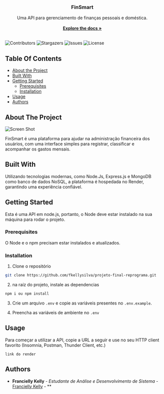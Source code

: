 <br/>
<p align="center">
  <h3 align="center">FinSmart</h3>

  <p align="center">
    Uma API para gerenciamento de finanças pessoais e doméstica.
    <br/>
    <br/>
    <a href="https://github.com/fkellysilva/projeto-final-reprograma"><strong>Explore the docs »</strong></a>
    <br/>
    <br/>
  </p>
</p>

![Contributors](https://img.shields.io/github/contributors/fkellysilva/projeto-final-reprograma?color=dark-green) ![Stargazers](https://img.shields.io/github/stars/fkellysilva/projeto-final-reprograma?style=social) ![Issues](https://img.shields.io/github/issues/fkellysilva/projeto-final-reprograma) ![License](https://img.shields.io/github/license/fkellysilva/projeto-final-reprograma) 

## Table Of Contents

* [About the Project](#about-the-project)
* [Built With](#built-with)
* [Getting Started](#getting-started)
  * [Prerequisites](#prerequisites)
  * [Installation](#installation)
* [Usage](#usage)
* [Authors](#authors)

## About The Project

![Screen Shot](images/screenshot.png)

FinSmart é uma plataforma para ajudar na administração financeira dos usuários, com uma interface simples para registrar, classificar e acompanhar os gastos mensais.


## Built With

Utilizando tecnologias modernas, como Node.Js, Express.js e MongoDB como banco de dados NoSQL, a plataforma é hospedada no Render, garantindo uma experiência confiável.

## Getting Started

Esta é uma API em node.js, portanto, o Node deve estar instalado na sua máquina para rodar o projeto.

### Prerequisites

O Node e o npm precisam estar instalados e atualizados.

### Installation

1. Clone o repositório

```sh
git clone https://github.com/fkellysilva/projeto-final-reprograma.git
```

2. na raíz do projeto, instale as dependencias 

```sh
npm i ou npm install
```

3. Crie um arquivo `.env` e copie as variáveis presentes no `.env.example`.

4. Preencha as variáveis de ambiente no `.env`

## Usage

Para começar a utilizar a API, copie a URL a seguir e use no seu HTTP client favorito (Insomnia, Postman, Thunder Client, etc.)

```
link do render
```


## Authors

* **Francielly Kelly** - *Estudante de Análise e Desenvolvimento de Sistema* - [Francielly Kelly](https://github.com/fkellysilva) - **
